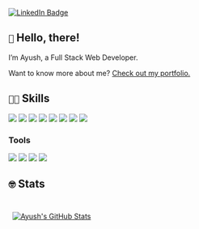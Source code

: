 [![LinkedIn Badge](https://img.shields.io/badge/LinkedIn-0D76A8?style=for-the-badge&logo=linkedin&logoColor=white)](https://www.linkedin.com/in/ayush-raj-anand/)


## `👋` Hello, there! 

I’m Ayush, a Full Stack Web Developer.

Want to know more about me? [Check out my portfolio.](https://porftolio-xi.vercel.app)

## `💪🏻` Skills

[![](https://img.shields.io/badge/JavaScript-F7DF1E?style=for-the-badge&logo=JavaScript&logoColor=black)](https://developer.mozilla.org/en-US/docs/Web/JavaScript)
[![](https://img.shields.io/badge/React-20232A?style=for-the-badge&logo=react&logoColor=61DAFB)](https://reactjs.org/)
[![](https://img.shields.io/badge/Redux-764ABC?style=for-the-badge&logo=Redux&logoColor=white)](https://redux.js.org/)
[![](https://img.shields.io/badge/Node.js-43853D?style=for-the-badge&logo=node.js&logoColor=white)](https://nodejs.org/en/)
[![](https://img.shields.io/badge/PHP-critical?style=for-the-badge&logo=PHP&logoColor=white)](https://www.php.net/)
[![](https://img.shields.io/badge/MYSQL-blue?style=for-the-badge&logo=mysql&logoColor=orange)](https://www.mysql.com/)
[![](https://img.shields.io/badge/HTML5-critical?style=for-the-badge&logo=HTML5&logoColor=white)](https://html.com/)
[![](https://img.shields.io/badge/CSS-blue?style=for-the-badge&logo=CSS3&logoColor=white)](https://www.w3.org/Style/CSS/Overview.en.html)

### Tools


[![](https://img.shields.io/badge/NPM-CB3837?style=for-the-badge&logo=npm&logoColor=white)](https://www.npmjs.com/)
[![](https://img.shields.io/badge/GitHub-181717?style=for-the-badge&logo=GitHub&logoColor=white)](https://github.com/)
[![](https://img.shields.io/badge/GitLab-330F63?style=for-the-badge&logo=GitLab&logoColor=white)](https://about.gitlab.com/)
[![](https://img.shields.io/badge/Netlify-00C7B7?style=for-the-badge&logo=netlify&logoColor=white)](https://www.netlify.com/)

## `🤓` Stats

<br>

<a href="https://github.com/f4ayush/">
  <img align="center" style="margin:0.5rem" src="https://github-readme-stats.vercel.app/api?username=Ayush&hide_border=true&show_icons=true&line_height=28&count_private=true&title_color=ffffff&text_color=c9cacc&icon_color=58a6ff&bg_color=161b22" alt="Ayush's GitHub Stats" />
</a>
